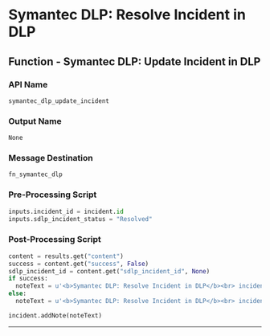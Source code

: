 <!--
    DO NOT MANUALLY EDIT THIS FILE
    THIS FILE IS AUTOMATICALLY GENERATED WITH resilient-sdk codegen
-->

# Symantec DLP:  Resolve Incident in DLP

## Function - Symantec DLP: Update Incident in DLP

### API Name
`symantec_dlp_update_incident`

### Output Name
`None`

### Message Destination
`fn_symantec_dlp`

### Pre-Processing Script
```python
inputs.incident_id = incident.id
inputs.sdlp_incident_status = "Resolved"
```

### Post-Processing Script
```python
content = results.get("content")
success = content.get("success", False)
sdlp_incident_id = content.get("sdlp_incident_id", None)
if success:
  noteText = u'<b>Symantec DLP: Resolve Incident in DLP</b><br> incidentId {0} Resolved.'.format(sdlp_incident_id)
else:
  noteText = u'<b>Symantec DLP: Resolve Incident in DLP</b><br> incidentId {0}: check the status in Symantec DLP.'.format(sdlp_incident_id)

incident.addNote(noteText)
```

---

